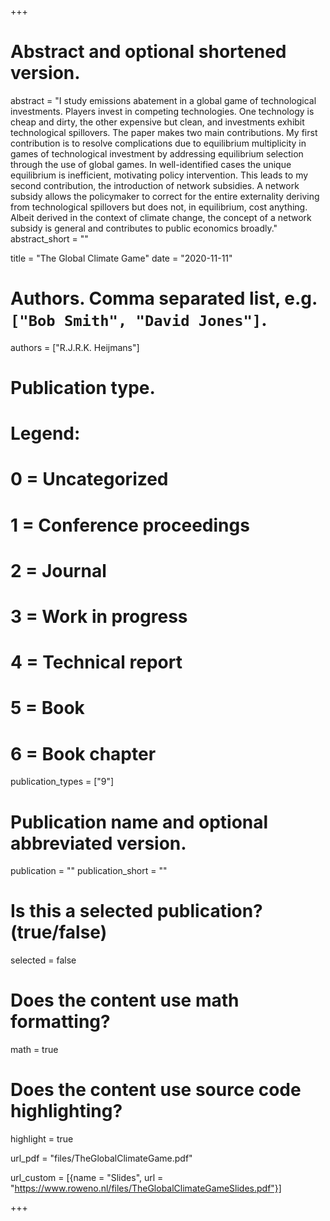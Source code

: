 +++
# Abstract and optional shortened version.
abstract = "I study emissions abatement in a global game of technological investments. Players invest in competing technologies. One technology is cheap and dirty, the other expensive but clean, and investments exhibit technological spillovers. The paper makes two main contributions. My first contribution is to resolve complications due to equilibrium multiplicity in games of technological investment by addressing equilibrium selection through the use of global games. In well-identified cases the unique equilibrium is inefficient, motivating policy intervention. This leads to my second contribution, the introduction of network subsidies. A network subsidy allows the policymaker to correct for the entire externality deriving from technological spillovers but does not, in equilibrium, cost anything. Albeit derived in the context of climate change, the concept of a network subsidy is general and contributes to public economics broadly."
abstract_short = ""

title = "The Global Climate Game"
date = "2020-11-11"

# Authors. Comma separated list, e.g. `["Bob Smith", "David Jones"]`.
authors = ["R.J.R.K. Heijmans"]

# Publication type.
# Legend:
# 0 = Uncategorized
# 1 = Conference proceedings
# 2 = Journal
# 3 = Work in progress
# 4 = Technical report
# 5 = Book
# 6 = Book chapter
publication_types = ["9"]

# Publication name and optional abbreviated version.
publication = ""
publication_short = ""

# Is this a selected publication? (true/false)
selected = false


# Does the content use math formatting?
math = true

# Does the content use source code highlighting?
highlight = true

url_pdf = "files/TheGlobalClimateGame.pdf"

url_custom = [{name = "Slides", url = "https://www.roweno.nl/files/TheGlobalClimateGameSlides.pdf"}]



+++
